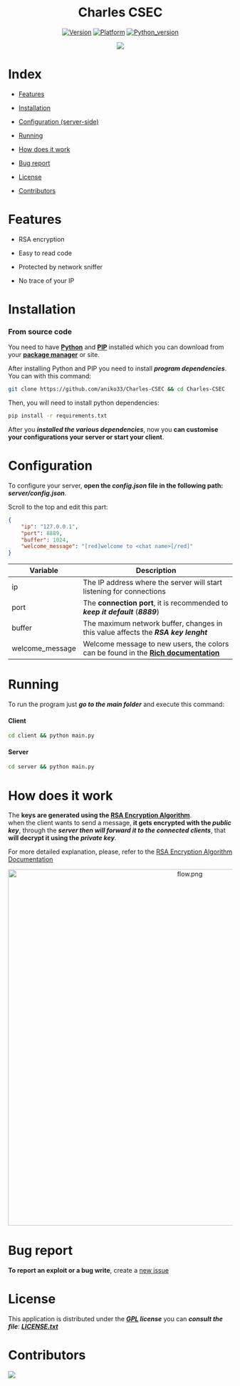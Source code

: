 <div align="center">
  <h1>Charles CSEC</h1>
  
  [![Version](https://img.shields.io/badge/Version-1.0-success)](https://github.com/aniko33/Charles-CSEC/releases)
  [![Platform](https://img.shields.io/badge/Platform-Windows%2C%20Mac%2C%20Linux-blue)](#)
  [![Python_version](https://img.shields.io/badge/Python%20version-3.10-blueviolet)](#)
  
  <img src="https://user-images.githubusercontent.com/76649588/208201214-add50e06-c0da-4e2d-ba87-d33c797d035b.png">
</div>

# Index

- [Features](#features)

- [Installation](#installation)

- [Configuration (server-side)](#configuration)

- [Running](#running)

- [How does it work](#how-does-it-work)

- [Bug report](#bug-report)

- [License](#license)

- [Contributors](#contributors)


# Features

- RSA encryption

- Easy to read code

- Protected by network sniffer

- No trace of your IP

# Installation

### From source code

You need to have **[Python](https://www.python.org/downloads/)** and **[PIP](https://www.w3schools.com/python/python_pip.asp)** installed which you can download from your [**package manager**](https://www.geeksforgeeks.org/how-to-install-python-on-linux/) or site.

After installing Python and PIP you need to install ***program dependencies***.
You can  with this command:

```bash
git clone https://github.com/aniko33/Charles-CSEC && cd Charles-CSEC
```

Then, you will need to install python dependencies:
```bash
pip install -r requirements.txt
```


After you ***installed the various dependencies***, now you **can customise your configurations your server or start your client**.

# Configuration

To configure your server, **open the *config.json* file in the following path: *server/config.json***.

Scroll to the top and edit this part:

```json
{
    "ip": "127.0.0.1",
    "port": 8889,
    "buffer": 1024,
    "welcome_message": "[red]welcome to <chat name>[/red]"
}
```

| Variable        | Description                                                                                                                                       |
| --------------- | ------------------------------------------------------------------------------------------------------------------------------------------------- |
| ip              | The IP address where the server will start listening for connections                                                                                |
| port            | The **connection port**, it is recommended to ***keep it default*** (***8889***)                                                     |
| buffer          | The maximum network buffer, changes in this value affects the ***RSA key lenght***                                          |
| welcome_message | Welcome message to new users, the colors can be found in the **[Rich documentation](https://rich.readthedocs.io/en/stable/appendix/colors.html)** |

# Running

To run the program just ***go to the main folder*** and execute this command:

#### Client

```bash
cd client && python main.py
```

#### Server

```bash
cd server && python main.py
```

# How does it work

The **keys are generated using the [RSA Encryption Algorithm](https://www.geeksforgeeks.org/rsa-algorithm-cryptography/)**.
<br> when the client wants to send a message, **it gets encrypted with the _public key_**, through the ***server then will forward it to the connected clients***, that **will decrypt it using the _private key_**.

For more detailed explanation, please, refer to the [RSA Encryption Algorithm Documentation](https://www.geeksforgeeks.org/rsa-algorithm-cryptography/)

<div align="center">
<img width="800px" src="https://user-images.githubusercontent.com/76649588/208201163-7e596078-c95d-4902-8d94-e496b60fe315.png" title="" alt="flow.png" data-align="center">
</div>

# Bug report

**To report an exploit or a bug write**, create a [new issue](https://github.com/aniko33/Charles-CSEC/issues)

# License

This application is distributed under the ***[GPL](https://it.wikipedia.org/wiki/GNU_General_Public_License) license*** you can ***consult the file***: ***[LICENSE.txt](LICENSE.txt)***

# Contributors

<a href="https://github.com/aniko33/Charles-CSEC/graphs/contributors">
  <img src="https://contributors-img.web.app/image?repo=aniko33/Charles-CSEC"/>
</a>
